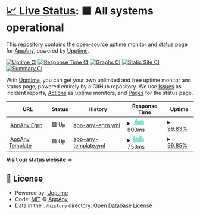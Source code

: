 # [📈 Live Status](https://status.appany.ru): <!--live status--> **🟩 All systems operational**

This repository contains the open-source uptime monitor and status page for [AppAny](https://appany.ru), powered by [Upptime](https://github.com/upptime/upptime).

[![Uptime CI](https://github.com/appany/AppAny.StatusPage/workflows/Uptime%20CI/badge.svg)](https://github.com/upptime/upptime/actions?query=workflow%3A%22Uptime+CI%22)
[![Response Time CI](https://github.com/appany/AppAny.StatusPage/workflows/Response%20Time%20CI/badge.svg)](https://github.com/upptime/upptime/actions?query=workflow%3A%22Response+Time+CI%22)
[![Graphs CI](https://github.com/appany/AppAny.StatusPage/workflows/Graphs%20CI/badge.svg)](https://github.com/upptime/upptime/actions?query=workflow%3A%22Graphs+CI%22)
[![Static Site CI](https://github.com/appany/AppAny.StatusPage/workflows/Static%20Site%20CI/badge.svg)](https://github.com/upptime/upptime/actions?query=workflow%3A%22Static+Site+CI%22)
[![Summary CI](https://github.com/appany/AppAny.StatusPage/workflows/Summary%20CI/badge.svg)](https://github.com/upptime/upptime/actions?query=workflow%3A%22Summary+CI%22)

With [Upptime](https://upptime.js.org), you can get your own unlimited and free uptime monitor and status page, powered entirely by a GitHub repository. We use [Issues](https://github.com/appany/AppAny.StatusPage/issues) as incident reports, [Actions](https://github.com/appany/AppAny.StatusPage/actions) as uptime monitors, and [Pages](https://status.appany.ru) for the status page.

<!--start: status pages-->
<!-- This summary is generated by Upptime (https://github.com/upptime/upptime) -->
<!-- Do not edit this manually, your changes will be overwritten -->
<!-- prettier-ignore -->
| URL | Status | History | Response Time | Uptime |
| --- | ------ | ------- | ------------- | ------ |
| <img alt="" src="https://favicons.githubusercontent.com/egrn.appany.ru" height="13"> [AppAny Egrn](https://egrn.appany.ru) | 🟩 Up | [app-any-egrn.yml](https://github.com/appany/AppAny.StatusPage/commits/HEAD/history/app-any-egrn.yml) | <details><summary><img alt="Response time graph" src="./graphs/app-any-egrn/response-time-week.png" height="20"> 800ms</summary><br><a href="https://status.appany.ru/history/app-any-egrn"><img alt="Response time 610" src="https://img.shields.io/endpoint?url=https%3A%2F%2Fraw.githubusercontent.com%2Fappany%2FAppAny.StatusPage%2FHEAD%2Fapi%2Fapp-any-egrn%2Fresponse-time.json"></a><br><a href="https://status.appany.ru/history/app-any-egrn"><img alt="24-hour response time 780" src="https://img.shields.io/endpoint?url=https%3A%2F%2Fraw.githubusercontent.com%2Fappany%2FAppAny.StatusPage%2FHEAD%2Fapi%2Fapp-any-egrn%2Fresponse-time-day.json"></a><br><a href="https://status.appany.ru/history/app-any-egrn"><img alt="7-day response time 800" src="https://img.shields.io/endpoint?url=https%3A%2F%2Fraw.githubusercontent.com%2Fappany%2FAppAny.StatusPage%2FHEAD%2Fapi%2Fapp-any-egrn%2Fresponse-time-week.json"></a><br><a href="https://status.appany.ru/history/app-any-egrn"><img alt="30-day response time 610" src="https://img.shields.io/endpoint?url=https%3A%2F%2Fraw.githubusercontent.com%2Fappany%2FAppAny.StatusPage%2FHEAD%2Fapi%2Fapp-any-egrn%2Fresponse-time-month.json"></a><br><a href="https://status.appany.ru/history/app-any-egrn"><img alt="1-year response time 610" src="https://img.shields.io/endpoint?url=https%3A%2F%2Fraw.githubusercontent.com%2Fappany%2FAppAny.StatusPage%2FHEAD%2Fapi%2Fapp-any-egrn%2Fresponse-time-year.json"></a></details> | <details><summary><a href="https://status.appany.ru/history/app-any-egrn">99.83%</a></summary><a href="https://status.appany.ru/history/app-any-egrn"><img alt="All-time uptime 99.91%" src="https://img.shields.io/endpoint?url=https%3A%2F%2Fraw.githubusercontent.com%2Fappany%2FAppAny.StatusPage%2FHEAD%2Fapi%2Fapp-any-egrn%2Fuptime.json"></a><br><a href="https://status.appany.ru/history/app-any-egrn"><img alt="24-hour uptime 100.00%" src="https://img.shields.io/endpoint?url=https%3A%2F%2Fraw.githubusercontent.com%2Fappany%2FAppAny.StatusPage%2FHEAD%2Fapi%2Fapp-any-egrn%2Fuptime-day.json"></a><br><a href="https://status.appany.ru/history/app-any-egrn"><img alt="7-day uptime 99.83%" src="https://img.shields.io/endpoint?url=https%3A%2F%2Fraw.githubusercontent.com%2Fappany%2FAppAny.StatusPage%2FHEAD%2Fapi%2Fapp-any-egrn%2Fuptime-week.json"></a><br><a href="https://status.appany.ru/history/app-any-egrn"><img alt="30-day uptime 99.91%" src="https://img.shields.io/endpoint?url=https%3A%2F%2Fraw.githubusercontent.com%2Fappany%2FAppAny.StatusPage%2FHEAD%2Fapi%2Fapp-any-egrn%2Fuptime-month.json"></a><br><a href="https://status.appany.ru/history/app-any-egrn"><img alt="1-year uptime 99.91%" src="https://img.shields.io/endpoint?url=https%3A%2F%2Fraw.githubusercontent.com%2Fappany%2FAppAny.StatusPage%2FHEAD%2Fapi%2Fapp-any-egrn%2Fuptime-year.json"></a></details>
| <img alt="" src="https://favicons.githubusercontent.com/template.staging.appany.ru" height="13"> [AppAny Template](https://template.staging.appany.ru) | 🟩 Up | [app-any-template.yml](https://github.com/appany/AppAny.StatusPage/commits/HEAD/history/app-any-template.yml) | <details><summary><img alt="Response time graph" src="./graphs/app-any-template/response-time-week.png" height="20"> 753ms</summary><br><a href="https://status.appany.ru/history/app-any-template"><img alt="Response time 911" src="https://img.shields.io/endpoint?url=https%3A%2F%2Fraw.githubusercontent.com%2Fappany%2FAppAny.StatusPage%2FHEAD%2Fapi%2Fapp-any-template%2Fresponse-time.json"></a><br><a href="https://status.appany.ru/history/app-any-template"><img alt="24-hour response time 758" src="https://img.shields.io/endpoint?url=https%3A%2F%2Fraw.githubusercontent.com%2Fappany%2FAppAny.StatusPage%2FHEAD%2Fapi%2Fapp-any-template%2Fresponse-time-day.json"></a><br><a href="https://status.appany.ru/history/app-any-template"><img alt="7-day response time 753" src="https://img.shields.io/endpoint?url=https%3A%2F%2Fraw.githubusercontent.com%2Fappany%2FAppAny.StatusPage%2FHEAD%2Fapi%2Fapp-any-template%2Fresponse-time-week.json"></a><br><a href="https://status.appany.ru/history/app-any-template"><img alt="30-day response time 911" src="https://img.shields.io/endpoint?url=https%3A%2F%2Fraw.githubusercontent.com%2Fappany%2FAppAny.StatusPage%2FHEAD%2Fapi%2Fapp-any-template%2Fresponse-time-month.json"></a><br><a href="https://status.appany.ru/history/app-any-template"><img alt="1-year response time 911" src="https://img.shields.io/endpoint?url=https%3A%2F%2Fraw.githubusercontent.com%2Fappany%2FAppAny.StatusPage%2FHEAD%2Fapi%2Fapp-any-template%2Fresponse-time-year.json"></a></details> | <details><summary><a href="https://status.appany.ru/history/app-any-template">99.85%</a></summary><a href="https://status.appany.ru/history/app-any-template"><img alt="All-time uptime 99.95%" src="https://img.shields.io/endpoint?url=https%3A%2F%2Fraw.githubusercontent.com%2Fappany%2FAppAny.StatusPage%2FHEAD%2Fapi%2Fapp-any-template%2Fuptime.json"></a><br><a href="https://status.appany.ru/history/app-any-template"><img alt="24-hour uptime 100.00%" src="https://img.shields.io/endpoint?url=https%3A%2F%2Fraw.githubusercontent.com%2Fappany%2FAppAny.StatusPage%2FHEAD%2Fapi%2Fapp-any-template%2Fuptime-day.json"></a><br><a href="https://status.appany.ru/history/app-any-template"><img alt="7-day uptime 99.85%" src="https://img.shields.io/endpoint?url=https%3A%2F%2Fraw.githubusercontent.com%2Fappany%2FAppAny.StatusPage%2FHEAD%2Fapi%2Fapp-any-template%2Fuptime-week.json"></a><br><a href="https://status.appany.ru/history/app-any-template"><img alt="30-day uptime 99.95%" src="https://img.shields.io/endpoint?url=https%3A%2F%2Fraw.githubusercontent.com%2Fappany%2FAppAny.StatusPage%2FHEAD%2Fapi%2Fapp-any-template%2Fuptime-month.json"></a><br><a href="https://status.appany.ru/history/app-any-template"><img alt="1-year uptime 99.95%" src="https://img.shields.io/endpoint?url=https%3A%2F%2Fraw.githubusercontent.com%2Fappany%2FAppAny.StatusPage%2FHEAD%2Fapi%2Fapp-any-template%2Fuptime-year.json"></a></details>

<!--end: status pages-->

[**Visit our status website →**](https://status.appany.ru)

## 📄 License

- Powered by: [Upptime](https://github.com/upptime/upptime)
- Code: [MIT](./LICENSE) © [AppAny](https://appany.ru)
- Data in the `./history` directory: [Open Database License](https://opendatacommons.org/licenses/odbl/1-0/)
